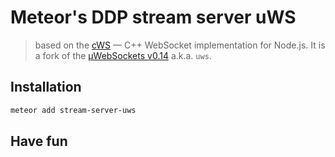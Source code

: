 # Meteor's DDP stream server uWS

> based on the [cWS][1] — C++ WebSocket implementation for Node.js.
> It is a fork of the [µWebSockets v0.14][2] a.k.a. `uws`.  

[1]: https://github.com/ClusterWS/cWS
[2]: https://github.com/uNetworking/uWebSockets/tree/v0.14

## Installation
    
```bash
meteor add stream-server-uws
```

## Have fun

